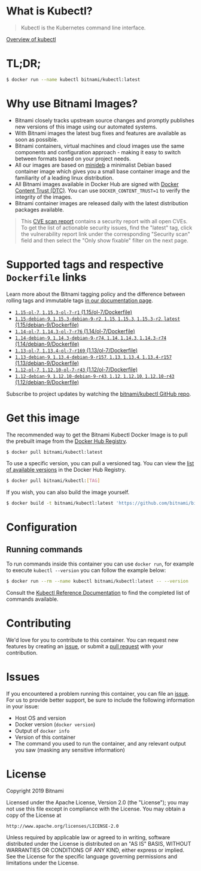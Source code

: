 
# What is Kubectl?

> Kubectl is the Kubernetes command line interface.

[Overview of kubectl](https://kubernetes.io/docs/reference/kubectl/overview/)

# TL;DR;

```bash
$ docker run --name kubectl bitnami/kubectl:latest
```

# Why use Bitnami Images?

* Bitnami closely tracks upstream source changes and promptly publishes new versions of this image using our automated systems.
* With Bitnami images the latest bug fixes and features are available as soon as possible.
* Bitnami containers, virtual machines and cloud images use the same components and configuration approach - making it easy to switch between formats based on your project needs.
* All our images are based on [minideb](https://github.com/bitnami/minideb) a minimalist Debian based container image which gives you a small base container image and the familiarity of a leading linux distribution.
* All Bitnami images available in Docker Hub are signed with [Docker Content Trust (DTC)](https://docs.docker.com/engine/security/trust/content_trust/). You can use `DOCKER_CONTENT_TRUST=1` to verify the integrity of the images.
* Bitnami container images are released daily with the latest distribution packages available.


> This [CVE scan report](https://quay.io/repository/bitnami/kubectl?tab=tags) contains a security report with all open CVEs. To get the list of actionable security issues, find the "latest" tag, click the vulnerability report link under the corresponding "Security scan" field and then select the "Only show fixable" filter on the next page.

# Supported tags and respective `Dockerfile` links

Learn more about the Bitnami tagging policy and the difference between rolling tags and immutable tags [in our documentation page](https://docs.bitnami.com/containers/how-to/understand-rolling-tags-containers/).


* [`1.15-ol-7`, `1.15.3-ol-7-r1` (1.15/ol-7/Dockerfile)](https://github.com/bitnami/bitnami-docker-kubectl/blob/1.15.3-ol-7-r1/1.15/ol-7/Dockerfile)
* [`1.15-debian-9`, `1.15.3-debian-9-r2`, `1.15`, `1.15.3`, `1.15.3-r2`, `latest` (1.15/debian-9/Dockerfile)](https://github.com/bitnami/bitnami-docker-kubectl/blob/1.15.3-debian-9-r2/1.15/debian-9/Dockerfile)
* [`1.14-ol-7`, `1.14.3-ol-7-r76` (1.14/ol-7/Dockerfile)](https://github.com/bitnami/bitnami-docker-kubectl/blob/1.14.3-ol-7-r76/1.14/ol-7/Dockerfile)
* [`1.14-debian-9`, `1.14.3-debian-9-r74`, `1.14`, `1.14.3`, `1.14.3-r74` (1.14/debian-9/Dockerfile)](https://github.com/bitnami/bitnami-docker-kubectl/blob/1.14.3-debian-9-r74/1.14/debian-9/Dockerfile)
* [`1.13-ol-7`, `1.13.4-ol-7-r169` (1.13/ol-7/Dockerfile)](https://github.com/bitnami/bitnami-docker-kubectl/blob/1.13.4-ol-7-r169/1.13/ol-7/Dockerfile)
* [`1.13-debian-9`, `1.13.4-debian-9-r157`, `1.13`, `1.13.4`, `1.13.4-r157` (1.13/debian-9/Dockerfile)](https://github.com/bitnami/bitnami-docker-kubectl/blob/1.13.4-debian-9-r157/1.13/debian-9/Dockerfile)
* [`1.12-ol-7`, `1.12.10-ol-7-r43` (1.12/ol-7/Dockerfile)](https://github.com/bitnami/bitnami-docker-kubectl/blob/1.12.10-ol-7-r43/1.12/ol-7/Dockerfile)
* [`1.12-debian-9`, `1.12.10-debian-9-r43`, `1.12`, `1.12.10`, `1.12.10-r43` (1.12/debian-9/Dockerfile)](https://github.com/bitnami/bitnami-docker-kubectl/blob/1.12.10-debian-9-r43/1.12/debian-9/Dockerfile)

Subscribe to project updates by watching the [bitnami/kubectl GitHub repo](https://github.com/bitnami/bitnami-docker-kubectl).

# Get this image

The recommended way to get the Bitnami Kubectl Docker Image is to pull the prebuilt image from the [Docker Hub Registry](https://hub.docker.com/r/bitnami/kubectl).

```bash
$ docker pull bitnami/kubectl:latest
```

To use a specific version, you can pull a versioned tag. You can view the [list of available versions](https://hub.docker.com/r/bitnami/kubectl/tags/) in the Docker Hub Registry.

```bash
$ docker pull bitnami/kubectl:[TAG]
```

If you wish, you can also build the image yourself.

```bash
$ docker build -t bitnami/kubectl:latest 'https://github.com/bitnami/bitnami-docker-kubectl.git#master:1.15/debian-9'
```

# Configuration

## Running commands

To run commands inside this container you can use `docker run`, for example to execute `kubectl --version` you can follow the example below:

```bash
$ docker run --rm --name kubectl bitnami/kubectl:latest -- --version
```

Consult the [Kubectl Reference Documentation](https://kubernetes.io/docs/reference/generated/kubectl/kubectl-commands) to find the completed list of commands available.

# Contributing

We'd love for you to contribute to this container. You can request new features by creating an [issue](https://github.com/bitnami/bitnami-docker-kubectl/issues), or submit a [pull request](https://github.com/bitnami/bitnami-docker-kubectl/pulls) with your contribution.

# Issues

If you encountered a problem running this container, you can file an [issue](https://github.com/bitnami/bitnami-docker-kubectl/issues). For us to provide better support, be sure to include the following information in your issue:

- Host OS and version
- Docker version (`docker version`)
- Output of `docker info`
- Version of this container
- The command you used to run the container, and any relevant output you saw (masking any sensitive information)

# License

Copyright 2019 Bitnami

Licensed under the Apache License, Version 2.0 (the "License");
you may not use this file except in compliance with the License.
You may obtain a copy of the License at

    http://www.apache.org/licenses/LICENSE-2.0

Unless required by applicable law or agreed to in writing, software
distributed under the License is distributed on an "AS IS" BASIS,
WITHOUT WARRANTIES OR CONDITIONS OF ANY KIND, either express or implied.
See the License for the specific language governing permissions and
limitations under the License.

